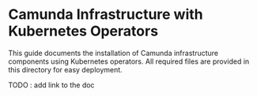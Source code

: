 # Camunda Infrastructure with Kubernetes Operators

This guide documents the installation of Camunda infrastructure components using Kubernetes operators. All required files are provided in this directory for easy deployment.

TODO : add link to the doc
